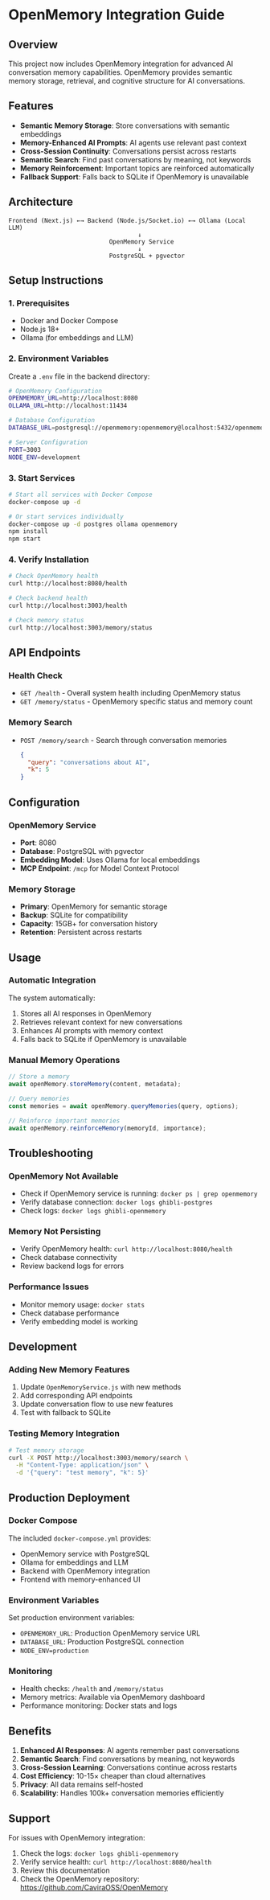 # OpenMemory Integration Guide

## Overview

This project now includes OpenMemory integration for advanced AI conversation memory capabilities. OpenMemory provides semantic memory storage, retrieval, and cognitive structure for AI conversations.

## Features

- **Semantic Memory Storage**: Store conversations with semantic embeddings
- **Memory-Enhanced AI Prompts**: AI agents use relevant past context
- **Cross-Session Continuity**: Conversations persist across restarts
- **Semantic Search**: Find past conversations by meaning, not keywords
- **Memory Reinforcement**: Important topics are reinforced automatically
- **Fallback Support**: Falls back to SQLite if OpenMemory is unavailable

## Architecture

```
Frontend (Next.js) ←→ Backend (Node.js/Socket.io) ←→ Ollama (Local LLM)
                                    ↓
                            OpenMemory Service
                                    ↓
                            PostgreSQL + pgvector
```

## Setup Instructions

### 1. Prerequisites

- Docker and Docker Compose
- Node.js 18+
- Ollama (for embeddings and LLM)

### 2. Environment Variables

Create a `.env` file in the backend directory:

```bash
# OpenMemory Configuration
OPENMEMORY_URL=http://localhost:8080
OLLAMA_URL=http://localhost:11434

# Database Configuration
DATABASE_URL=postgresql://openmemory:openmemory@localhost:5432/openmemory

# Server Configuration
PORT=3003
NODE_ENV=development
```

### 3. Start Services

```bash
# Start all services with Docker Compose
docker-compose up -d

# Or start services individually
docker-compose up -d postgres ollama openmemory
npm install
npm start
```

### 4. Verify Installation

```bash
# Check OpenMemory health
curl http://localhost:8080/health

# Check backend health
curl http://localhost:3003/health

# Check memory status
curl http://localhost:3003/memory/status
```

## API Endpoints

### Health Check
- `GET /health` - Overall system health including OpenMemory status
- `GET /memory/status` - OpenMemory specific status and memory count

### Memory Search
- `POST /memory/search` - Search through conversation memories
  ```json
  {
    "query": "conversations about AI",
    "k": 5
  }
  ```

## Configuration

### OpenMemory Service
- **Port**: 8080
- **Database**: PostgreSQL with pgvector
- **Embedding Model**: Uses Ollama for local embeddings
- **MCP Endpoint**: `/mcp` for Model Context Protocol

### Memory Storage
- **Primary**: OpenMemory for semantic storage
- **Backup**: SQLite for compatibility
- **Capacity**: 15GB+ for conversation history
- **Retention**: Persistent across restarts

## Usage

### Automatic Integration
The system automatically:
1. Stores all AI responses in OpenMemory
2. Retrieves relevant context for new conversations
3. Enhances AI prompts with memory context
4. Falls back to SQLite if OpenMemory is unavailable

### Manual Memory Operations
```javascript
// Store a memory
await openMemory.storeMemory(content, metadata);

// Query memories
const memories = await openMemory.queryMemories(query, options);

// Reinforce important memories
await openMemory.reinforceMemory(memoryId, importance);
```

## Troubleshooting

### OpenMemory Not Available
- Check if OpenMemory service is running: `docker ps | grep openmemory`
- Verify database connection: `docker logs ghibli-postgres`
- Check logs: `docker logs ghibli-openmemory`

### Memory Not Persisting
- Verify OpenMemory health: `curl http://localhost:8080/health`
- Check database connectivity
- Review backend logs for errors

### Performance Issues
- Monitor memory usage: `docker stats`
- Check database performance
- Verify embedding model is working

## Development

### Adding New Memory Features
1. Update `OpenMemoryService.js` with new methods
2. Add corresponding API endpoints
3. Update conversation flow to use new features
4. Test with fallback to SQLite

### Testing Memory Integration
```bash
# Test memory storage
curl -X POST http://localhost:3003/memory/search \
  -H "Content-Type: application/json" \
  -d '{"query": "test memory", "k": 5}'
```

## Production Deployment

### Docker Compose
The included `docker-compose.yml` provides:
- OpenMemory service with PostgreSQL
- Ollama for embeddings and LLM
- Backend with OpenMemory integration
- Frontend with memory-enhanced UI

### Environment Variables
Set production environment variables:
- `OPENMEMORY_URL`: Production OpenMemory service URL
- `DATABASE_URL`: Production PostgreSQL connection
- `NODE_ENV=production`

### Monitoring
- Health checks: `/health` and `/memory/status`
- Memory metrics: Available via OpenMemory dashboard
- Performance monitoring: Docker stats and logs

## Benefits

1. **Enhanced AI Responses**: AI agents remember past conversations
2. **Semantic Search**: Find conversations by meaning, not keywords
3. **Cross-Session Learning**: Conversations continue across restarts
4. **Cost Efficiency**: 10-15× cheaper than cloud alternatives
5. **Privacy**: All data remains self-hosted
6. **Scalability**: Handles 100k+ conversation memories efficiently

## Support

For issues with OpenMemory integration:
1. Check the logs: `docker logs ghibli-openmemory`
2. Verify service health: `curl http://localhost:8080/health`
3. Review this documentation
4. Check the OpenMemory repository: https://github.com/CaviraOSS/OpenMemory
